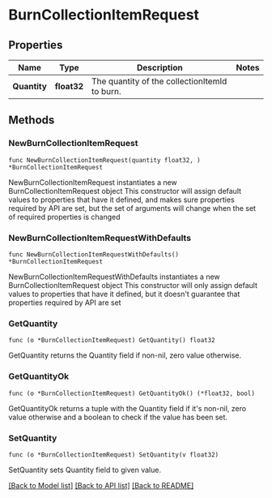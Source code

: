 # BurnCollectionItemRequest

## Properties

Name | Type | Description | Notes
------------ | ------------- | ------------- | -------------
**Quantity** | **float32** | The quantity of the collectionItemId to burn. | 

## Methods

### NewBurnCollectionItemRequest

`func NewBurnCollectionItemRequest(quantity float32, ) *BurnCollectionItemRequest`

NewBurnCollectionItemRequest instantiates a new BurnCollectionItemRequest object
This constructor will assign default values to properties that have it defined,
and makes sure properties required by API are set, but the set of arguments
will change when the set of required properties is changed

### NewBurnCollectionItemRequestWithDefaults

`func NewBurnCollectionItemRequestWithDefaults() *BurnCollectionItemRequest`

NewBurnCollectionItemRequestWithDefaults instantiates a new BurnCollectionItemRequest object
This constructor will only assign default values to properties that have it defined,
but it doesn't guarantee that properties required by API are set

### GetQuantity

`func (o *BurnCollectionItemRequest) GetQuantity() float32`

GetQuantity returns the Quantity field if non-nil, zero value otherwise.

### GetQuantityOk

`func (o *BurnCollectionItemRequest) GetQuantityOk() (*float32, bool)`

GetQuantityOk returns a tuple with the Quantity field if it's non-nil, zero value otherwise
and a boolean to check if the value has been set.

### SetQuantity

`func (o *BurnCollectionItemRequest) SetQuantity(v float32)`

SetQuantity sets Quantity field to given value.



[[Back to Model list]](../README.md#documentation-for-models) [[Back to API list]](../README.md#documentation-for-api-endpoints) [[Back to README]](../README.md)


